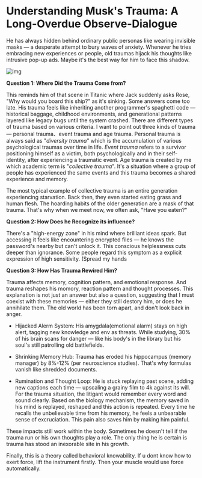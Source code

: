 # Understanding Musk's Trauma: A Long-Overdue Observe-Dialogue

He has always hidden behind ordinary public personas like wearing invisible masks — a desperate attempt to bury waves of anxiety. Whenever  he tries  embracing new experiences or people, old traumas hijack his thoughts like intrusive pop-up ads. Maybe it's the best way for him to face this shadow.

![img](https://cdn.statically.io/gh/stoneBuild29/MyPictures@main/upload/656.jpg)

**Question 1: Where Did  the Trauma Come from?**

This reminds him of that scene in Titanic where Jack suddenly asks Rose, "Why would you board this ship?" as it's sinking. Some answers come too late. His trauma feels like inheriting another programmer's spaghetti code — historical baggage, childhood environments, and generational patterns layered like legacy bugs until the system crashed. There are different types of trauma based on various criteria. I want to point out three kinds of trauma — personal trauma、event trauma and age trauma. Personal trauma is always said as "*diversity trauma*" which is the accumulation of various psychological traumas over time in life. *Event trauma* refers to a survivor positioning himself  as a victim, both psychologically and in their self-identity, after experiencing a traumatic event. Age trauma is created by me which academic term is "*collective trauma*". It's a situation where a group of people has experienced the same events and this trauma becomes a shared experience and memory.

The most typical example of collective trauma is an entire generation experiencing starvation. Back then, they even started eating grass and human flesh. The hoarding habits of the older generation are a mask of that trauma. That's why when we meet now, we often ask, "Have you eaten?"

**Question 2: How Does he Recognize its influence?**

There's a "high-energy zone" in his mind where brilliant ideas spark. But accessing it feels like encountering encrypted files — he knows the password's nearby but can't unlock it. This conscious helplessness cuts deeper than ignorance. Some people regard this symptom as  a explicit expression of high sensitivity. (Spread my hands

**Question 3: How Has Trauma Rewired Him?**

Trauma affects memory, cognition pattern, and emotional response. And trauma reshapes his momory, reaction pattern and thought processes. This explanation is not just an answer but also a question, suggesting that I must coexist with these memories  — either they still destory him, or does he annihilate them. The old world has been torn apart, and don't look back in anger.

- Hijacked Alerm System: His amygdala(emotional alarm) stays on high alert, tagging new knowledge and env as threats. While studying, 30% of his brain scans for danger — like his body's in the library but his soul's still patrolling old battlefields.
- Shrinking Memory Hub: Trauma has eroded his hippocampus (memory manager) by 8%-12% (per neuroscience studies). That's why formulas vanish like shredded documents.

- Rumination and Thought Loop: He is stuck replaying past scene, adding new captions each time — upscaling a grainy film to 4k against its will. For the trauma situation, the litigant would remember every word and sound clearly. Based on the biology mechanism, the memory saved in his mind is replayed, reshaped and this action is repeated. Every time he recalls the unbelievable time from his memory, he feels a unbearable sense of excruciation. This pain also saves him by making him painful.

These impacts still work within the body. Sometimes he doesn't tell if the trauma run or his own thoughts play a role. The only thing he is  certain is trauma has stood an inexorable site in his growth.

Finally, this is a theory called behavioral knowability. If u dont know how to exert force, lift the instrument firstly. Then your muscle would use force automatically.

